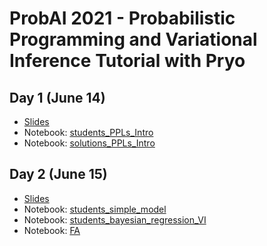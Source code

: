 # ProbAI 2021 - Probabilistic Programming and Variational Inference Tutorial with Pryo


## Day 1 (June 14)

* [Slides](https://github.com/PGM-Lab/probai-2021-pyro/raw/main/Day1/slides-Day1.pdf)
* Notebook: [students_PPLs_Intro](https://colab.research.google.com/github/PGM-Lab/probai-2021-pyro/blob/main/Day1/notebooks/students_PPLs_Intro.ipynb)
* Notebook: [solutions_PPLs_Intro](https://colab.research.google.com/github/PGM-Lab/probai-2021-pyro/blob/main/Day1/notebooks/solutions_PPLs_Intro.ipynb)


## Day 2 (June 15)
* [Slides](https://github.com/PGM-Lab/probai-2021-pyro/raw/main/Day2/slides-Day2.pdf)
* Notebook: [students_simple_model](https://colab.research.google.com/github/PGM-Lab/probai-2021-pyro/blob/main/Day2/notebooks/students_simple_model.ipynb)
* Notebook: [students_bayesian_regression_VI](https://colab.research.google.com/github/PGM-Lab/probai-2021-pyro/blob/main/Day2/notebooks/students_bayesian_regression_VI.ipynb)
* Notebook: [FA](https://colab.research.google.com/github/PGM-Lab/probai-2021-pyro/blob/main/Day2/notebooks/FA.ipynb)


<!---
## Day 3 (June 15)
* [Slides](https://github.com/PGM-Lab/probai-2021-TAs/raw/main/Day3/slides-Day3.pdf)
* Notebook: [bayesian_linear_regression](https://colab.research.google.com/github/PGM-Lab/probai-2021-pyro/blob/main/Day1/notebooks/bayesian_linear_regression.ipynb)
-->


  




